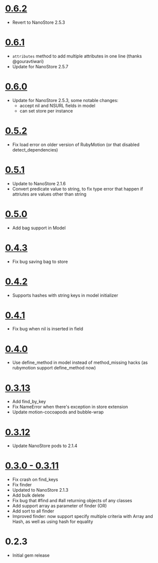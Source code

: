 # [0.6.2](https://github.com/siuying/NanoStoreInMotion/compare/v0.6.1%E2%80%A6v0.6.2)

- Revert to NanoStore 2.5.3

# [0.6.1](https://github.com/siuying/NanoStoreInMotion/compare/v0.6.0%E2%80%A6v0.6.1)

- ```attributes``` method to add multiple attributes in one line (thanks @gouravtiwari)
- Update for NanoStore 2.5.7

# [0.6.0](https://github.com/siuying/NanoStoreInMotion/compare/v0.5.2%E2%80%A6v0.6.0)

- Update for NanoStore 2.5.3, some notable changes:
  - accept nil and NSURL fields in model
  - can set store per instance

# [0.5.2](https://github.com/siuying/NanoStoreInMotion/compare/v0.5.1%E2%80%A6v0.5.2)

- Fix load error on older version of RubyMotion (or that disabled detect_dependencies)

# [0.5.1](https://github.com/siuying/NanoStoreInMotion/compare/v0.5.0%E2%80%A6v0.5.1)

- Update to NanoStore 2.1.6
- Convert predicate value to string, to fix type error that happen if attriutes are values other than string

# [0.5.0](https://github.com/siuying/NanoStoreInMotion/compare/v0.4.3%E2%80%A6v0.5.0)

- Add bag support in Model

# [0.4.3](https://github.com/siuying/NanoStoreInMotion/compare/v0.4.2%E2%80%A6v0.4.3)

- Fix bug saving bag to store

# [0.4.2](https://github.com/siuying/NanoStoreInMotion/compare/v0.4.1%E2%80%A6v0.4.2)

- Supports hashes with string keys in model initializer

# [0.4.1](https://github.com/siuying/NanoStoreInMotion/compare/v0.4.0%E2%80%A6v0.4.1)

- Fix bug when nil is inserted in field

# [0.4.0](https://github.com/siuying/NanoStoreInMotion/compare/v0.3.14%E2%80%A6v0.4.0)

- Use define_method in model instead of method_missing hacks (as rubymotion support define_method now)

# [0.3.13](https://github.com/siuying/NanoStoreInMotion/compare/v0.3.12%E2%80%A6v0.3.13)

- Add find_by_key
- Fix NameError when there's exception in store extension
- Update motion-cocoapods and bubble-wrap

# [0.3.12](https://github.com/siuying/NanoStoreInMotion/compare/v0.3.11%E2%80%A6v0.3.12)

- Update NanoStore pods to 2.1.4

# [0.3.0 - 0.3.11](https://github.com/siuying/NanoStoreInMotion/compare/v0.3.0%E2%80%A6v0.3.11)

- Fix crash on find_keys
- Fix finder
- Updated to NanoStore 2.1.3
- Add bulk delete
- Fix bug that #find and #all returning objects of any classes
- Add support array as parameter of finder (OR)
- Add sort to all finder
- Improved finder: now support specify multiple criteria with Array and Hash, as well as using hash for equality

# 0.2.3

- Initial gem release